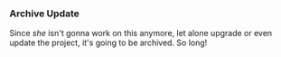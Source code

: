### Archive Update
Since _she_ isn't gonna work on this anymore, let alone upgrade or even update the project, it's going to be archived. So long!
